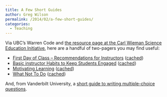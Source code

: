 ```yaml
---
title: A Few Short Guides
author: Greg Wilson
permalink: /2014/02/a-few-short-guides/
categories:
  - Teaching
---
```

Via UBC&#8217;s Warren Code and [the resource page at the Carl Wieman Science Education Initiative][1], here are a handful of two-pagers you may find useful:

*   [First Day of Class – Recommendations for Instructors][2] ([cached][3])
*   [Basic instructor Habits to Keep Students Engaged][4] ([cached][5])
*   [Motivating Learning][6] ([cached][7])
*   [What Not To Do][8] ([cached][9])

And, from Vanderbilt University, a [short guide to writing multiple-choice questions][10].

&nbsp;

 [1]: http://cwsei.ubc.ca/resources/instructor_guidance.htm
 [2]: http://cwsei.ubc.ca/resources/files/First_Day_of_Class.pdf
 [3]: http://teaching.software-carpentry.org/wp-content/uploads/2014/02/First_Day_of_Class.pdf
 [4]: http://cwsei.ubc.ca/Files/InstructorHabitsToKeepStudentsEngaged_CWSEI.pdf
 [5]: http://teaching.software-carpentry.org/wp-content/uploads/2014/02/InstructorHabitsToKeepStudentsEngaged_CWSEI.pdf
 [6]: http://cwsei.ubc.ca/resources/files/Motivating-Learning_CWSEI.pdf
 [7]: http://teaching.software-carpentry.org/wp-content/uploads/2014/02/Motivating-Learning_CWSEI.pdf
 [8]: http://cwsei.ubc.ca/resources/files/WhatNotToDo_CWSEI.pdf
 [9]: http://teaching.software-carpentry.org/wp-content/uploads/2014/02/WhatNotToDo_CWSEI.pdf
 [10]: http://cft.vanderbilt.edu/writing-good-multiple-choice-test-questions/
